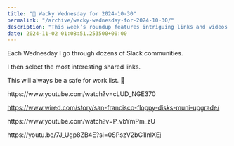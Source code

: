 ```yaml
---
title: "🤪 Wacky Wednesday for 2024-10-30"
permalink: "/archive/wacky-wednesday-for-2024-10-30/"
description: "This week’s roundup features intriguing links and videos curated from various Slack communities!"
date: 2024-11-02 01:08:51.253500+00:00
---
```


<!-- buttondown-editor-mode: fancy --><p></p><p>Each Wednesday I go through dozens of Slack communities.</p><p>I then select the most interesting shared links.</p><p>This will always be a safe for work list. 🙈</p><p>https://www.youtube.com/watch?v=cLUD_NGE370</p><p><a target="_blank" rel="noopener noreferrer nofollow" href="https://www.wired.com/story/san-francisco-floppy-disks-muni-upgrade/">https://www.wired.com/story/san-francisco-floppy-disks-muni-upgrade/</a></p><p>https://www.youtube.com/watch?v=P_vbYmPm_zU</p><p></p><p>https://youtu.be/7J_Ugp8ZB4E?si=0SPszV2bC1lnlXEj</p>
